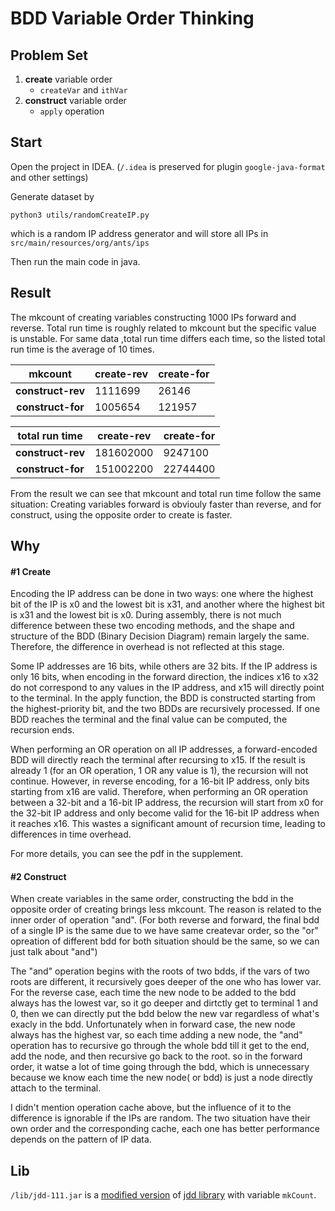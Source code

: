 # BDD Variable Order Thinking

## Problem Set

1. **create** variable order
   - `createVar` and `ithVar`
2. **construct** variable order
   - `apply` operation

## Start

Open the project in IDEA. (`/.idea` is preserved for plugin `google-java-format` and other settings)

Generate dataset by

```shell
python3 utils/randomCreateIP.py
```

which is a random IP address generator and will store all IPs in `src/main/resources/org/ants/ips`

Then run the main code in java.

## Result

The mkcount of creating variables constructing 1000 IPs  forward and reverse. Total run time is roughly related to mkcount but the specific value is unstable. For same data ,total run time differs each time, so the listed total run time is the average of 10 times.

| mkcount           | create-rev | create-for |
|:-----------------:| ---------- | ---------- |
| **construct-rev** | 1111699    | 26146      |
| **construct-for** | 1005654    | 121957     |

| total run time    | create-rev | create-for |
|:-----------------:| ---------- | ---------- |
| **construct-rev** | 181602000  | 9247100    |
| **construct-for** | 151002200  | 22744400   |

From the result we can see that mkcount and total run time follow the same situation: Creating variables forward is obviouly faster than reverse, and for construct, using the opposite order to create is faster.

## Why

#### #1 Create

Encoding the IP address can be done in two ways: one where the highest bit of the IP is x0 and the lowest bit is x31, and another where the highest bit is x31 and the lowest bit is x0. During assembly, there is not much difference between these two encoding methods, and the shape and structure of the BDD (Binary Decision Diagram) remain largely the same. Therefore, the difference in overhead is not reflected at this stage.

Some IP addresses are 16 bits, while others are 32 bits. If the IP address is only 16 bits, when encoding in the forward direction, the indices x16 to x32 do not correspond to any values in the IP address, and x15 will directly point to the terminal. In the apply function, the BDD is constructed starting from the highest-priority bit, and the two BDDs are recursively processed. If one BDD reaches the terminal and the final value can be computed, the recursion ends.

When performing an OR operation on all IP addresses, a forward-encoded BDD will directly reach the terminal after recursing to x15. If the result is already 1 (for an OR operation, 1 OR any value is 1), the recursion will not continue. However, in reverse encoding, for a 16-bit IP address, only bits starting from x16 are valid. Therefore, when performing an OR operation between a 32-bit and a 16-bit IP address, the recursion will start from x0 for the 32-bit IP address and only become valid for the 16-bit IP address when it reaches x16. This wastes a significant amount of recursion time, leading to differences in time overhead.

For more details, you can see the pdf in the supplement.

#### #2 Construct

When create variables in the same order, constructing the bdd in the opposite order of creating brings less mkcount. The reason is related to the  inner order of operation "and". (For both reverse and forward, the final bdd of a single IP is the same due to we have same createvar order, so the "or" opreation of different bdd for both situation should be the same, so we can just talk about "and")

The "and" operation begins with the roots of two bdds, if the vars of two roots are different, it recursively goes deeper of the one who has lower var. For the reverse case, each time the new node to be added to the bdd always has the  lowest var, so it go deeper and dirtctly get to terminal 1 and 0, then we can directly put the bdd below the new var regardless of what's exacly in the bdd. Unfortunately when in forward case, the new node always has the highest var, so each time adding a new node, the "and" operation has to recursive go through the whole bdd till it get to the end, add the node, and then recursive go back to the root. so in the forward order, it watse a lot of time going through the bdd, which is  unnecessary because we know each time the new node( or bdd) is just a node directly attach to the terminal.

I didn't mention operation cache above, but the influence of it to the difference is ignorable if the IPs are random.   The two situation have their own order and the corresponding cache, each one has better performance depends on the pattern of IP data.

## Lib

`/lib/jdd-111.jar` is a [modified version](https://github.com/Augists/jdd) of [jdd library](https://bitbucket.org/vahidi/jdd) with variable `mkCount`.
